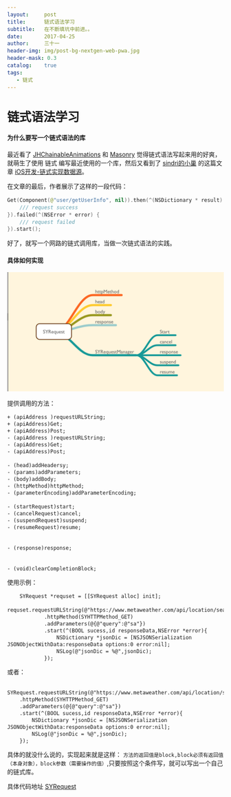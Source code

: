 ```yaml
---
layout:     post
title:      链式语法学习
subtitle:   在不断填坑中前进。。
date:       2017-04-25
author:     三十一
header-img: img/post-bg-nextgen-web-pwa.jpg
header-mask: 0.3
catalog:    true
tags:
   - 链式
---
```


# 链式语法学习

#### 为什么要写一个链式语法的库
最近看了 [JHChainableAnimations](https://github.com/jhurray/JHChainableAnimations) 和 [Masonry](https://github.com/SnapKit/Masonry) 觉得链式语法写起来用的好爽，就萌生了使用 链式 编写最近使用的一个库，然后又看到了 [sindri的小巢](http://www.jianshu.com/u/0cf7d455eb9e) 的这篇文章 [iOS开发-链式实现数据源](http://www.jianshu.com/p/031818e48550)。

在文章的最后，作者展示了这样的一段代码：

```swift
Get(Component(@"user/getUserInfo", nil)).then(^(NSDictionary * result) {
    /// request success
}).failed(^(NSError * error) {
    /// request failed
}).start();
```

好了，就写一个网路的链式调用库，当做一次链式语法的实践。

#### 具体如何实现

![](/img/SYrequest.png)



提供调用的方法：

```
+ (apiAddress )requestURLString;
+ (apiAddress)Get;
+ (apiAddress)Post;
- (apiAddress )requestURLString;
- (apiAddress)Get;
- (apiAddress)Post;

- (head)addHeadersy;
- (params)addParameters;
- (body)addBody;
- (httpMethod)httpMethod;
- (parameterEncoding)addParameterEncoding;

- (startRequest)start;
- (cancelRequest)cancel;
- (suspendRequest)suspend;
- (resumeRequest)resume;


- (response)response;


- (void)clearCompletionBlock;
```



使用示例：

```
    SYRequest *requset = [[SYRequest alloc] init];
    requset.requestURLString(@"https://www.metaweather.com/api/location/search/")
            .httpMethod(SYHTTPMethod_GET)
            .addParameters(@{@"query":@"sa"})
            .start(^(BOOL sucess,id responseData,NSError *error){
                NSDictionary *jsonDic = [NSJSONSerialization JSONObjectWithData:responseData options:0 error:nil];
                NSLog(@"jsonDic = %@",jsonDic);
            });
```

或者：

```
    SYRequest.requestURLString(@"https://www.metaweather.com/api/location/search/")
    .httpMethod(SYHTTPMethod_GET)
    .addParameters(@{@"query":@"sa"})
    .start(^(BOOL sucess,id responseData,NSError *error){
        NSDictionary *jsonDic = [NSJSONSerialization JSONObjectWithData:responseData options:0 error:nil];
        NSLog(@"jsonDic = %@",jsonDic);
    });
```

具体的就没什么说的，实现起来就是这样： `方法的返回值是block,block必须有返回值（本身对象），block参数（需要操作的值）`,只要按照这个条件写，就可以写出一个自己的链式库。


具体代码地址 [SYRequest](https://github.com/yunisSong/SYRequest)

